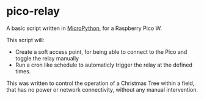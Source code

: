 # pico-relay

A basic script written in [MicroPython](https://micropython.org/), for a Raspberry Pico W. 

This script will:
- Create a soft access point, for being able to connect to the Pico and toggle the relay manually
- Run a cron like schedule to automaticly trigger the relay at the defined times.

This was written to control the operation of a Christmas Tree within a field, that has no power or network connectivity, without any manual intervention. 
